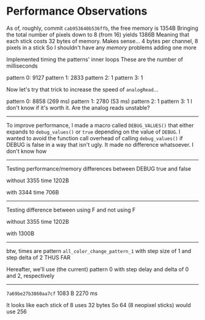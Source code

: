 
# Performance Observations

As of, roughly, commit `cab953640b536ffb`, the free memory is 1354B
Bringing the total number of pixels down to 8 (from 16) yields 1386B
Meaning that each stick costs 32 bytes of memory.
Makes sense... 4 bytes per channel, 8 pixels in a stick
So I shouldn't have any _memory_ problems adding one more

Implemented timing the patterns' inner loops
These are the number of milliseconds

pattern 0: 9127
pattern 1: 2833
pattern 2: 1
pattern 3: 1

Now let's try that trick to increase the speed of `analogRead`...

pattern 0: 8858 (269 ms)
pattern 1: 2780 (53 ms)
pattern 2: 1
pattern 3: 1
I don't know if it's worth it. Are the analog reads unstable?


---


To improve performance, I made a macro called `DEBUG_VALUES()`
that either expands to `debug_values()` or `true` depending on
the value of `DEBUG`. I wanted to avoid the function call overhead
of calling `debug_values()` if DEBUG is false in a way that isn't
ugly. It made no difference whatsoever. I don't know how

---

Testing performance/memory differences between DEBUG true and false

without
3355 time
1202B

with
3344 time
706B

---

Testing difference between using F and not using F

without
3355 time
1202B

with
1300B

---

btw, times are pattern `all_color_change_pattern_1` with
step size of 1 and step delta of 2
THUS FAR

Hereafter, we'll use (the current) pattern 0 with step delay
and delta of 0 and 2, respectively

---

`7a69be27b3860aa7cf`
1083 B
2270 ms



It looks like each stick of 8 uses 32 bytes
So 64 (8 neopixel sticks) would use 256

